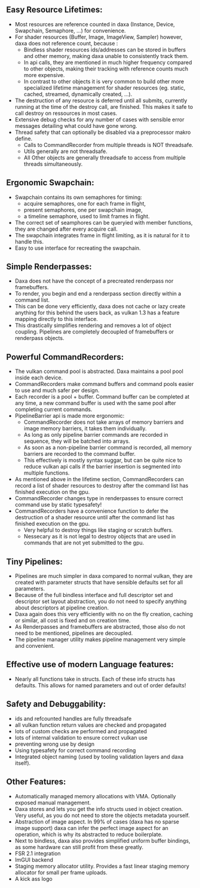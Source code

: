 ## Easy Resource Lifetimes:
- Most resources are reference counted in daxa (Instance, Device, Swapchain, Semaphore, ...) for convenience.
- For shader resources (Buffer, Image, ImageView, Sampler) however, daxa does not reference count, because  :
  - Bindless shader resources ids/addresses can be stored in buffers and other memory, making daxa unable to consistently track them.
  - In api calls, they are mentioned in much higher frequency compared to other objects, making their tracking with reference counts much more expensive.
  - In contrast to other objects it is very common to build other more specialized lifetime management for shader resources (eg. static, cached, streamed, dynamically created, ...).
- The destruction of any resource is deferred until all submits, currently running at the time of the destroy call, are finished. This makes it safe to call destroy on ressources in most cases.
- Extensive debug checks for any number of cases with sensible error messages detailing what could have gone wrong.
- Thread safety that can optionally be disabled via a preprocessor makro define.
  - Calls to CommandRecorder from multiple threads is NOT threadsafe.
  - Utils generally are not threadsafe.
  - All Other objects are generally threadsafe to access from multiple threads simultaneously.

## Ergonomic Swapchain:
- Swapchain contains its own semaphores for timing:
  - acquire semaphores, one for each frame in flight,
  - present semaphores, one per swapchain image,
  - a timeline semaphore, used to limit frames in flight.
- The correct set of seamphores can be queryied with member functions, they are changed after every acquire call.
- The swapchain integrates frame in flight limiting, as it is natural for it to handle this.
- Easy to use interface for recreating the swapchain.

## Simple Renderpasses:
- Daxa does not have the concept of a precreated renderpass nor framebuffers.
- To render, you begin and end a renderpass section directly within a command list.
- This can be done very efficiently, daxa does not cache or lazy create anything for this behind the users back, as vulkan 1.3 has a feature mapping directly to this interface.
- This drastically simplifies rendering and removes a lot of object coupling. Pipelines are completely decoupled of framebuffers or renderpass objects.

## Powerful CommandRecorders:
- The vulkan command pool is abstracted. Daxa maintains a pool pool inside each device.
- CommandRecorders make command buffers and command pools easier to use and much safer per design.
- Each recorder is a pool + buffer. Command buffer can be completed at any time, a new command buffer is used with the same pool after completing current commands.
- PipelineBarrier api is made more ergonomic:
  - CommandRecorder does not take arrays of memory barriers and image memory barriers, it takes them individually.
  - As long as only pipeline barrier commands are recorded in sequence, they will be batched into arrays.
  - As soon as a non-pipeline barrier command is recorded, all memory barriers are recorded to the command buffer.
  - This effectively is mostly syntax suggar, but can be quite nice to reduce vulkan api calls if the barrier insertion is segmented into multiple functions.
- As mentioned above in the lifetime section, CommandRecorders can record a list of shader resources to destroy after the command list has finished execution on the gpu.
- CommandRecorder changes type in renderpasses to ensure correct command use by static typesafety!
- CommandRecorders have a convenience function to defer the destruction of a shader resource until after the command list has finished execution on the gpu.
  - Very helpful to destroy things like staging or scratch buffers.
  - Nessecary as it is not legal to destroy objects that are used in commands that are not yet submitted to the gpu.

## Tiny Pipelines:
- Pipelines are much simpler in daxa compared to normal vulkan, they are created with parameter structs that have sensible defaults set for all parameters.
- Because of the full bindless interface and full descriptor set and descriptor set layout abstraction, you do not need to specify anything about descriptors at pipeline creation.
- Daxa again does this very efficiently with no on the fly creation, caching or similar, all cost is fixed and on creation time.
- As Renderpasses and framebuffers are abstracted, those also do not need to be mentioned, pipelines are decoupled.
- The pipeline manager utility makes pipeline management very simple and convenient.

## Effective use of modern Language features:
- Nearly all functions take in structs. Each of these info structs has defaults. This allows for named parameters and out of order defaults!

## Safety and Debuggability:
- ids and refcounted handles are fully threadsafe
- all vulkan function return values are checked and propagated
- lots of custom checks are performed and propagated
- lots of internal validation to ensure correct vulkan use
- preventing wrong use by design
- Using typesafety for correct command recording
- Integrated object naming (used by tooling validation layers and daxa itself).

## Other Features:
- Automatically managed memory allocations with VMA. Optionally exposed manual management.
- Daxa stores and lets you get the info structs used in object creation. Very useful, as you do not need to store the objects metadata yourself.
- Abstraction of image aspect. In 99% of cases (daxa has no sparse image support) daxa can infer the perfect image aspect for an operation, which is why its abstracted to reduce boilerplate.
- Next to bindless, daxa also provides simplified uniform buffer bindings, as some hardware can still profit from these greatly. 
- FSR 2.1 integration
- ImGUI backend
- Staging memory allocator utility. Provides a fast linear staging memory allocator for small per frame uploads.
- A kick ass logo
